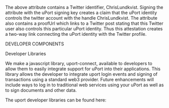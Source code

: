 The above attribute contains a Twitter identifier, ChrisLundkvist. Signing the attribute with the
uPort signing key creates a claim that the uPort identity controls the twitter account with the handle
ChrisLundkvist. The attribute also contains a proofUrl which links to a Twitter post stating that this
Twitter user also controls this particular uPort identity. Thus this attestation creates a two-way link
connecting the uPort identity with the Twitter profile.

DEVELOPER COMPONENTS

Developer Libraries

We make a javascript library, uport-connect, available to developers to allow them to easily
integrate support for uPort into their applications. This library allows the developer to integrate uport
login events and signing of transactions using a standard web3 provider. Future enhancements will
include ways to log in to traditional web services using your uPort as well as to sign documents and other
data.

The uport developer libraries can be found here: